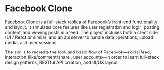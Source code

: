 # Facebook Clone

Facebook Clone is a full-stack replica of Facebook’s front-end functionality and layout. It simulates core features like user registration and login, posting content, and viewing posts in a feed. The project includes both a client side (UI / React or similar) and an api server to handle data operations, upload media, and user sessions.

The aim is to recreate the look and basic flow of Facebook—social feed, interaction (like/comment/share), user accounts—in order to learn full-stack design patterns, RESTful API creation, and UI/UX layout.
